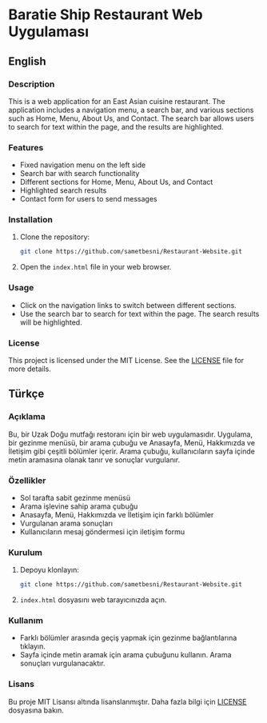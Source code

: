 # Baratie Ship Restaurant Web Uygulaması

## English

### Description
This is a web application for an East Asian cuisine restaurant. The application includes a navigation menu, a search bar, and various sections such as Home, Menu, About Us, and Contact. The search bar allows users to search for text within the page, and the results are highlighted.

### Features
- Fixed navigation menu on the left side
- Search bar with search functionality
- Different sections for Home, Menu, About Us, and Contact
- Highlighted search results
- Contact form for users to send messages

### Installation
1. Clone the repository:
    ```bash
    git clone https://github.com/sametbesni/Restaurant-Website.git
    ```
2. Open the `index.html` file in your web browser.

### Usage
- Click on the navigation links to switch between different sections.
- Use the search bar to search for text within the page. The search results will be highlighted.

### License
This project is licensed under the MIT License. See the [LICENSE](LICENSE) file for more details.

## Türkçe

### Açıklama
Bu, bir Uzak Doğu mutfağı restoranı için bir web uygulamasıdır. Uygulama, bir gezinme menüsü, bir arama çubuğu ve Anasayfa, Menü, Hakkımızda ve İletişim gibi çeşitli bölümler içerir. Arama çubuğu, kullanıcıların sayfa içinde metin aramasına olanak tanır ve sonuçlar vurgulanır.

### Özellikler
- Sol tarafta sabit gezinme menüsü
- Arama işlevine sahip arama çubuğu
- Anasayfa, Menü, Hakkımızda ve İletişim için farklı bölümler
- Vurgulanan arama sonuçları
- Kullanıcıların mesaj göndermesi için iletişim formu

### Kurulum
1. Depoyu klonlayın:
    ```bash
    git clone https://github.com/sametbesni/Restaurant-Website.git
    ```
2. `index.html` dosyasını web tarayıcınızda açın.

### Kullanım
- Farklı bölümler arasında geçiş yapmak için gezinme bağlantılarına tıklayın.
- Sayfa içinde metin aramak için arama çubuğunu kullanın. Arama sonuçları vurgulanacaktır.

### Lisans
Bu proje MIT Lisansı altında lisanslanmıştır. Daha fazla bilgi için [LICENSE](LICENSE) dosyasına bakın.